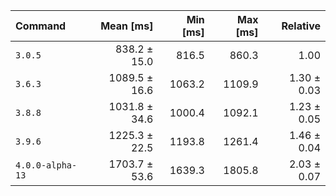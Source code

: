 | Command | Mean [ms] | Min [ms] | Max [ms] | Relative |
|:---|---:|---:|---:|---:|
| `3.0.5` | 838.2 ± 15.0 | 816.5 | 860.3 | 1.00 |
| `3.6.3` | 1089.5 ± 16.6 | 1063.2 | 1109.9 | 1.30 ± 0.03 |
| `3.8.8` | 1031.8 ± 34.6 | 1000.4 | 1092.1 | 1.23 ± 0.05 |
| `3.9.6` | 1225.3 ± 22.5 | 1193.8 | 1261.4 | 1.46 ± 0.04 |
| `4.0.0-alpha-13` | 1703.7 ± 53.6 | 1639.3 | 1805.8 | 2.03 ± 0.07 |
